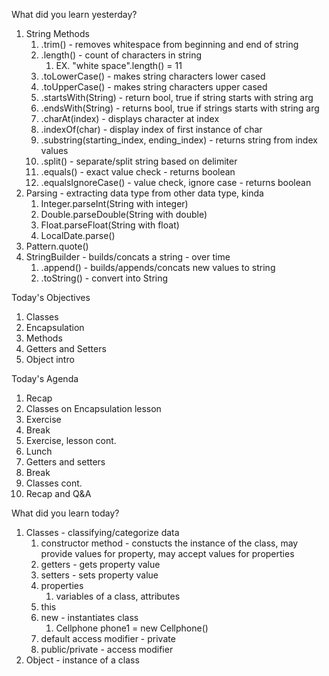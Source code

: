What did you learn yesterday?

1. String Methods
   1. .trim() - removes  whitespace from beginning and end of string
   2. .length() - count of characters in string
      1. EX. "white space".length() = 11
   3. .toLowerCase() - makes string characters lower cased
   4. .toUpperCase() - makes string characters upper cased
   5. .startsWith(String) - return bool, true if string starts with string arg
   6. .endsWith(String) - returns bool, true if strings starts with string arg
   7. .charAt(index) - displays character at index 
   8. .indexOf(char) - display index of first instance of char
   9.  .substring(starting_index, ending_index) - returns string from index values
   10. .split() - separate/split string based on delimiter
   11. .equals() - exact value check - returns boolean
   12. .equalsIgnoreCase() - value check, ignore case - returns boolean
2. Parsing - extracting data type from other data type, kinda
   1. Integer.parseInt(String with integer)
   2. Double.parseDouble(String with double)
   3. Float.parseFloat(String with float)
   4. LocalDate.parse()
3. Pattern.quote()
4. StringBuilder - builds/concats a string - over time
   1. .append() - builds/appends/concats new values to string
   2. .toString() - convert into String


Today's Objectives

1. Classes
2. Encapsulation
3. Methods
4. Getters and Setters
5. Object intro

Today's Agenda

1. Recap
2. Classes on Encapsulation lesson
3. Exercise
4. Break
5. Exercise, lesson cont.
6. Lunch
7. Getters and setters
8. Break
9. Classes cont.
10. Recap and Q&A

What did you learn today?

1. Classes - classifying/categorize data
   1. constructor method - constucts the instance of the class, may provide values for property, may accept values for properties
   2. getters - gets property value
   3. setters - sets property value
   4. properties
      1. variables of a class, attributes
   5. this
   6. new - instantiates class
      1. Cellphone phone1 = new Cellphone()
   7. default access modifier - private
   8. public/private - access modifier
2. Object - instance of a class